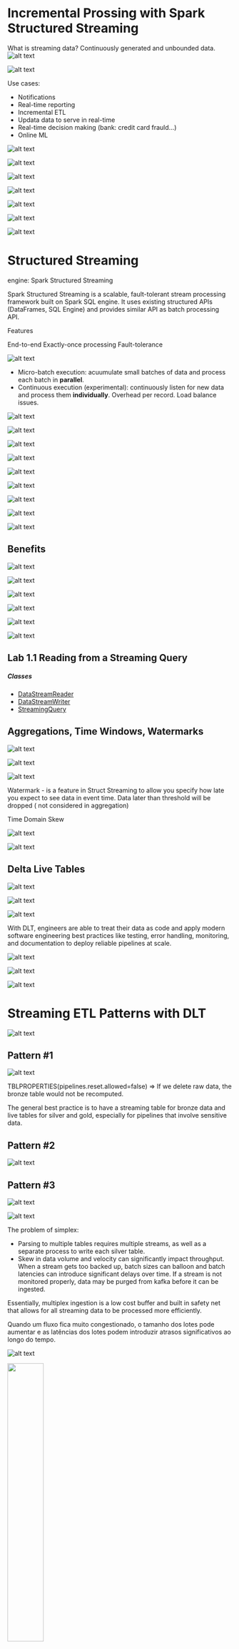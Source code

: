 # Incremental Prossing with Spark Structured Streaming
What is streaming data? Continuously generated and unbounded data.
![alt text](image-20.png)

![alt text](image-21.png)

Use cases:
* Notifications
* Real-time reporting
* Incremental ETL
* Updata data to serve in real-time
* Real-time decision making (bank: credit card frauld...)
* Online ML

![alt text](image-22.png)

![alt text](image-23.png)

![alt text](image-24.png)

![alt text](image-25.png)

![alt text](image-26.png)

![alt text](image-27.png)

![alt text](image-28.png)

# Structured Streaming
engine: Spark Structured Streaming

Spark Structured Streaming is a scalable, fault-tolerant stream processing framework built on Spark SQL engine. It uses existing structured APIs (DataFrames, SQL Engine) and provides similar API as batch processing API.

Features

End-to-end
Exactly-once processing
Fault-tolerance

![alt text](image-29.png)

* Micro-batch execution: acuumulate small batches of data and process each batch in **parallel**.
* Continuous execution (experimental): continuously listen for new data and process them **individually**. Overhead per record. Load balance issues.

![alt text](image-30.png)

![alt text](image-31.png)

![alt text](image-32.png)

![alt text](image-33.png)

![alt text](image-34.png)

![alt text](image-35.png)

![alt text](image-36.png)

![alt text](image-37.png)

![alt text](image-38.png)

## Benefits
![alt text](image-39.png)

![alt text](image-40.png)

![alt text](image-41.png)

![alt text](image-42.png)

![alt text](image-43.png)

![alt text](image-44.png)

## Lab 1.1 Reading from a Streaming Query

##### Classes
- <a href="https://spark.apache.org/docs/latest/api/python/reference/pyspark.ss/api/pyspark.sql.streaming.DataStreamReader.html" target="_blank">DataStreamReader</a>
- <a href="https://spark.apache.org/docs/latest/api/python/reference/pyspark.ss/api/pyspark.sql.streaming.DataStreamWriter.html" target="_blank">DataStreamWriter</a>
- <a href="https://spark.apache.org/docs/latest/api/python/reference/pyspark.ss/api/pyspark.sql.streaming.StreamingQuery.html" target="_blank">StreamingQuery</a>

## Aggregations, Time Windows, Watermarks

![alt text](image-45.png)

![alt text](image-46.png)

![alt text](image-47.png)

Watermark - is a feature in Struct Streaming to allow you specify how late you expect to see data in event time.
Data later than threshold will be dropped ( not considered in aggregation)

Time Domain Skew

![alt text](image-48.png)

![alt text](image-49.png)

## Delta Live Tables

![alt text](image-50.png)

![alt text](image-51.png)

![alt text](image-52.png)

With DLT, engineers are able to treat their data as code and apply modern software engineering best practices like testing, error handling, monitoring, and documentation to deploy reliable pipelines at scale.

![alt text](image-53.png)

![alt text](image-54.png)

![alt text](image-55.png)

# Streaming ETL Patterns with DLT

![alt text](image-56.png)

## Pattern #1

![alt text](image-57.png)

TBLPROPERTIES(pipelines.reset.allowed=false) => If we delete raw data, the bronze table would not be recomputed.

The general best practice is to have a streaming table for bronze data and live tables for silver and gold, especially for pipelines that involve sensitive data.

## Pattern #2
![alt text](image-58.png)


## Pattern #3
![alt text](image-59.png)

![alt text](image-60.png)

The problem of simplex:
* Parsing to multiple tables requires multiple streams, as well as a separate process to write each silver table.
* Skew in data volume and velocity can significantly impact throughput.
When a stream gets too backed up, batch sizes can balloon and batch latencies can introduce significant delays over time. If a stream is not monitored properly, data may be purged from kafka before it can be ingested.

Essentially, multiplex ingestion is a low cost buffer and built in safety net that allows for all streaming data to be processed more efficiently.

Quando um fluxo fica muito congestionado, o tamanho dos lotes pode aumentar e as latências dos lotes podem introduzir atrasos significativos ao longo do tempo.

![alt text](image-61.png)

<img src="image-61.png" width="40%" />

<img src="https://files.training.databricks.com/images/ade/ADE_arch_bronze.png" width="60%" />

## Data Quality Enforcement Patterns
## Data Modeling
## Streaming joins and Startefulness

<img src="image-62.png" width="60%" />

<img src="image-63.png" width="60%" />

![alt text](image-64.png)

![alt text](image-65.png)

### Backfills

![alt text](image-66.png)

# Data Privacy and Governance Patterns

## Store Data Securely

PII - Personal Identifiable Information

![alt text](image-67.png)

![alt text](image-68.png)

![alt text](image-69.png)

![alt text](image-70.png)

![alt text](image-71.png)

![alt text](image-72.png)

![alt text](image-73.png)

![alt text](image-74.png)

![alt text](image-75.png)

![alt text](image-76.png)

![alt text](image-77.png)

![alt text](image-78.png)

![alt text](image-79.png)

![alt text](image-80.png)

## Streaming Data and Change Data Feed

Apply changes into - magic world!

![alt text](image-81.png)

![alt text](image-82.png)

![alt text](image-83.png)

![alt text](image-84.png)

Regarding materialized views, there's a need to capture an aggregated view of the gold level data for a dashboard or real time application. No need for re-aggregations off of full tables, while ensuring that changes are reflected appropriately.

![alt text](image-85.png)

![alt text](image-86.png)

## Deleting Data in the Lakehouse

![alt text](image-87.png)

![alt text](image-88.png)

![alt text](image-89.png)

![alt text](image-90.png)

![alt text](image-91.png)

# Performance Optimization with Spark and Delta Lake

## Designing the Foundation

![alt text](image-92.png)

![alt text](image-93.png)

![alt text](image-94.png)

z-order first 32 cols.

![alt text](image-95.png)

![alt text](image-96.png)

![alt text](image-97.png)

![alt text](image-98.png)

## Code Optimization

![alt text](image-99.png)

![alt text](image-100.png)

## Assess and Debug Spark Applications

![alt text](image-101.png)

![alt text](image-102.png)

![alt text](image-103.png)

![alt text](image-104.png)

![alt text](image-105.png)

![alt text](image-106.png)

![alt text](image-107.png)

## Spark UI Simulator

![alt text](image-108.png)

## Shuffles

![alt text](image-109.png)

![alt text](image-110.png)

![alt text](image-111.png)

![alt text](image-112.png)

AQE - Adaptive Query Execution

CBO - cost-based optimizer

![alt text](image-114.png)

![alt text](image-113.png)

![alt text](image-115.png)

## Spill

![alt text](image-116.png)

![alt text](image-117.png)

![alt text](image-118.png)

![alt text](image-119.png)

## Skew

![alt text](image-120.png)

![alt text](image-121.png)

![alt text](image-122.png)

![alt text](image-123.png)

## Serialization

![alt text](image-124.png)

![alt text](image-125.png)

![alt text](image-126.png)

## Fine-Tuning: Choosing the Right

![alt text](image-127.png)

![alt text](image-128.png)

![alt text](image-129.png)

![alt text](image-130.png)

![alt text](image-131.png)

![alt text](image-132.png)

# 5. Softwares Engineer Practices for DLT Pipelines

CI/CD for DLT 

![alt text](image-133.png)

![alt text](image-134.png)

![alt text](image-135.png)

![alt text](image-136.png)

# 6. Automate Prouction Workflows

## Introduction to the REST API and CLI

![alt text](image-137.png)

![alt text](image-138.png)

![alt text](image-139.png)

![alt text](image-140.png)

![alt text](image-141.png)


## 1st step: Generate Tokens

### A - Verify that Personal Access Token are enabled in the workspace

1. Your Name >> Settings >> Developer >> Access tokens: Manage
![alt text](image-142.png)

2. Generate new token:
    Comment => put a identification or comment to specify the new token
    Lifetime (days) =>  between 1 and 730

![alt text](image-143.png)

3. Copy the token! >> Done
![alt text](image-144.png)

dapi79452b0bcabb0153cdfde0ecd66c6d39
dapi219d9346817c249f97e1845518535a11

4. If you wish, you can revoke your token:

![alt text](image-145.png)

## 2nd - Setup CLI in Cluster Web Terminal

1. View >> Web Terminal
![alt text](image-146.png)

1. Then, it open a terminal. Inside terminal type...
![alt text](image-147.png)

1. Install the CLI
    ```
    pip install databricks-cli
    ```
1. Set up authentication info and host to connect to
    ```
    databricks configure --host {db_instance} --token
    ```
        db_instance => url: https: ..... .com
        ex.: https://dbc-cfea1dab-ea1b.cloud.databricks.com/
1. This isssues a prompt ( Token: ) to enter your personal token
    ```
    { db_token}
    ```
1. Verify authentication to CLI
    ```
    databricks workspace ls /Users/labuser9417981_1743249834@vocareum.com
    ```

Optionally, store your secrets in a secret scope using th Databricks CLI:

    
    databricks secrets create-scope --scope "<scope-name>"

    databricks secrets put --scope *scope-name* --key *password1*
    

isso vai abrir o editor Vim.
1. Esc para sair do modo de edição
1. :wq para escrever e sair.
    ![alt text](image-148.png)

    for update a key, just do the same process ( ```databricks secrets put ...```)
    Recover the password1:
    ```
    password1 = dbutils.secrets.get(scope = "scope-name", key = "password1")
    ```
    list the scope:
    databricks secrets list-scopes

    list the keys:
    databricks secrets list --scopes projeto

![alt text](image-149.png)

    Remove scope:

    databricks secrets delete-scope --scope name

    Remove key:

    databricks secrets delete --scope name --key name
